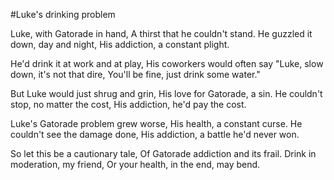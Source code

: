#Luke's drinking problem

Luke, with Gatorade in hand,
A thirst that he couldn't stand.
He guzzled it down, day and night,
His addiction, a constant plight.

He'd drink it at work and at play,
His coworkers would often say
"Luke, slow down, it's not that dire,
You'll be fine, just drink some water."

But Luke would just shrug and grin,
His love for Gatorade, a sin.
He couldn't stop, no matter the cost,
His addiction, he'd pay the cost.

Luke's Gatorade problem grew worse,
His health, a constant curse.
He couldn't see the damage done,
His addiction, a battle he'd never won.

So let this be a cautionary tale,
Of Gatorade addiction and its frail.
Drink in moderation, my friend,
Or your health, in the end, may bend.



